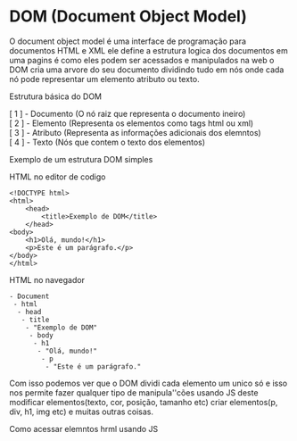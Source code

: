 # DOM (Document Object Model)

O document object model é uma interface de programação para documentos HTML e XML ele define a estrutura logica dos documentos em uma pagins é como eles podem ser acessados e manipulados na web o DOM cria uma arvore do seu documento dividindo tudo em nós onde cada nó pode representar um elemento atributo ou texto.

Estrutura básica do DOM

[ 1 ] - Documento (O nó raiz que representa o documento ineiro)<br>
[ 2 ] - Elemento (Representa os elementos como tags html ou xml)<br>
[ 3 ] - Atributo (Representa as informações adicionais dos elemntos)<br>
[ 4 ] - Texto (Nós que contem o texto dos elementos)

Exemplo de um estrutura DOM simples<br>

HTML no editor de codigo
```
<!DOCTYPE html> 
<html> 
    <head> 
        <title>Exemplo de DOM</title> 
    </head> 
<body> 
    <h1>Olá, mundo!</h1> 
    <p>Este é um parágrafo.</p> 
</body> 
</html>
```
HTML no navegador
```
- Document 
 - html 
  - head 
   - title 
    - "Exemplo de DOM" 
     - body 
      - h1 
       - "Olá, mundo!" 
        - p 
         - "Este é um parágrafo."
```

Com isso podemos ver que o DOM dividi cada elemento um unico só e isso nos permite fazer qualquer tipo de manipula''cões usando JS deste modificar elementos(texto, cor, posição, tamanho etc) criar elementos(p, div, h1, img etc) e muitas outras coisas.

Como acessar elemntos hrml usando JS
